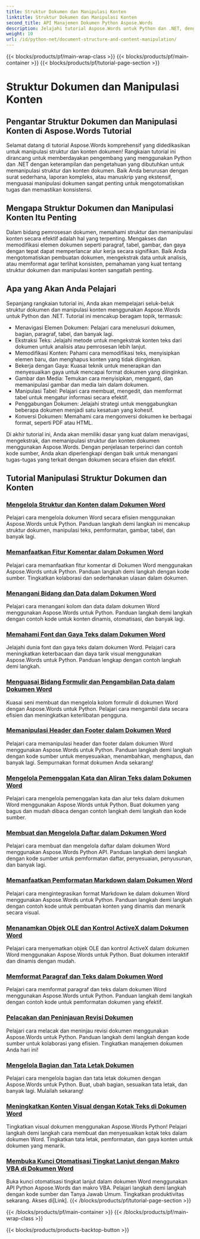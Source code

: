 ```yaml
---
title: Struktur Dokumen dan Manipulasi Konten
linktitle: Struktur Dokumen dan Manipulasi Konten
second_title: API Manajemen Dokumen Python Aspose.Words
description: Jelajahi tutorial Aspose.Words untuk Python dan .NET, dengan fokus pada struktur dokumen dan manipulasi konten. Pelajari cara menavigasi, mengekstrak, dan memodifikasi elemen dokumen secara efisien. Contoh kode sumber disediakan.
weight: 10
url: /id/python-net/document-structure-and-content-manipulation/
---
```


{{< blocks/products/pf/main-wrap-class >}}
{{< blocks/products/pf/main-container >}}
{{< blocks/products/pf/tutorial-page-section >}}

# Struktur Dokumen dan Manipulasi Konten


## Pengantar Struktur Dokumen dan Manipulasi Konten di Aspose.Words Tutorial

Selamat datang di tutorial Aspose.Words komprehensif yang didedikasikan untuk manipulasi struktur dan konten dokumen! Rangkaian tutorial ini dirancang untuk memberdayakan pengembang yang menggunakan Python dan .NET dengan keterampilan dan pengetahuan yang dibutuhkan untuk memanipulasi struktur dan konten dokumen. Baik Anda berurusan dengan surat sederhana, laporan kompleks, atau manuskrip yang ekstensif, menguasai manipulasi dokumen sangat penting untuk mengotomatiskan tugas dan memastikan konsistensi.

## Mengapa Struktur Dokumen dan Manipulasi Konten Itu Penting

Dalam bidang pemrosesan dokumen, memahami struktur dan memanipulasi konten secara efektif adalah hal yang terpenting. Mengakses dan memodifikasi elemen dokumen seperti paragraf, tabel, gambar, dan gaya dengan tepat dapat memperlancar alur kerja secara signifikan. Baik Anda mengotomatiskan pembuatan dokumen, mengekstrak data untuk analisis, atau memformat agar terlihat konsisten, pemahaman yang kuat tentang struktur dokumen dan manipulasi konten sangatlah penting.

## Apa yang Akan Anda Pelajari

Sepanjang rangkaian tutorial ini, Anda akan mempelajari seluk-beluk struktur dokumen dan manipulasi konten menggunakan Aspose.Words untuk Python dan .NET. Tutorial ini mencakup beragam topik, termasuk:

- Menavigasi Elemen Dokumen: Pelajari cara menelusuri dokumen, bagian, paragraf, tabel, dan banyak lagi.
- Ekstraksi Teks: Jelajahi metode untuk mengekstrak konten teks dari dokumen untuk analisis atau pemrosesan lebih lanjut.
- Memodifikasi Konten: Pahami cara memodifikasi teks, menyisipkan elemen baru, dan menghapus konten yang tidak diinginkan.
- Bekerja dengan Gaya: Kuasai teknik untuk menerapkan dan menyesuaikan gaya untuk mencapai format dokumen yang diinginkan.
- Gambar dan Media: Temukan cara menyisipkan, mengganti, dan memanipulasi gambar dan media lain dalam dokumen.
- Manipulasi Tabel: Pelajari cara membuat, mengedit, dan memformat tabel untuk mengatur informasi secara efektif.
- Penggabungan Dokumen: Jelajahi strategi untuk menggabungkan beberapa dokumen menjadi satu kesatuan yang kohesif.
- Konversi Dokumen: Memahami cara mengonversi dokumen ke berbagai format, seperti PDF atau HTML.

Di akhir tutorial ini, Anda akan memiliki dasar yang kuat dalam menavigasi, mengekstrak, dan memanipulasi struktur dan konten dokumen menggunakan Aspose.Words. Dengan penjelasan terperinci dan contoh kode sumber, Anda akan diperlengkapi dengan baik untuk menangani tugas-tugas yang terkait dengan dokumen secara efisien dan efektif.

## Tutorial Manipulasi Struktur Dokumen dan Konten
### [Mengelola Struktur dan Konten dalam Dokumen Word](./document-structure-content/)
Pelajari cara mengelola dokumen Word secara efisien menggunakan Aspose.Words untuk Python. Panduan langkah demi langkah ini mencakup struktur dokumen, manipulasi teks, pemformatan, gambar, tabel, dan banyak lagi. 
### [Memanfaatkan Fitur Komentar dalam Dokumen Word](./document-comments/)
Pelajari cara memanfaatkan fitur komentar di Dokumen Word menggunakan Aspose.Words untuk Python. Panduan langkah demi langkah dengan kode sumber. Tingkatkan kolaborasi dan sederhanakan ulasan dalam dokumen.
### [Menangani Bidang dan Data dalam Dokumen Word](./document-fields/)
Pelajari cara menangani kolom dan data dalam dokumen Word menggunakan Aspose.Words untuk Python. Panduan langkah demi langkah dengan contoh kode untuk konten dinamis, otomatisasi, dan banyak lagi. 
### [Memahami Font dan Gaya Teks dalam Dokumen Word](./document-fonts/)
Jelajahi dunia font dan gaya teks dalam dokumen Word. Pelajari cara meningkatkan keterbacaan dan daya tarik visual menggunakan Aspose.Words untuk Python. Panduan lengkap dengan contoh langkah demi langkah.
### [Menguasai Bidang Formulir dan Pengambilan Data dalam Dokumen Word](./document-form-fields/)
Kuasai seni membuat dan mengelola kolom formulir di dokumen Word dengan Aspose.Words untuk Python. Pelajari cara mengambil data secara efisien dan meningkatkan keterlibatan pengguna. 
### [Memanipulasi Header dan Footer dalam Dokumen Word](./document-headers-footers/)
Pelajari cara memanipulasi header dan footer dalam dokumen Word menggunakan Aspose.Words untuk Python. Panduan langkah demi langkah dengan kode sumber untuk menyesuaikan, menambahkan, menghapus, dan banyak lagi. Sempurnakan format dokumen Anda sekarang!
### [Mengelola Pemenggalan Kata dan Aliran Teks dalam Dokumen Word](./document-hyphenation/)
Pelajari cara mengelola pemenggalan kata dan alur teks dalam dokumen Word menggunakan Aspose.Words untuk Python. Buat dokumen yang bagus dan mudah dibaca dengan contoh langkah demi langkah dan kode sumber. 
### [Membuat dan Mengelola Daftar dalam Dokumen Word](./document-lists/)
Pelajari cara membuat dan mengelola daftar dalam dokumen Word menggunakan Aspose.Words Python API. Panduan langkah demi langkah dengan kode sumber untuk pemformatan daftar, penyesuaian, penyusunan, dan banyak lagi. 
### [Memanfaatkan Pemformatan Markdown dalam Dokumen Word](./document-markdown/)
Pelajari cara mengintegrasikan format Markdown ke dalam dokumen Word menggunakan Aspose.Words untuk Python. Panduan langkah demi langkah dengan contoh kode untuk pembuatan konten yang dinamis dan menarik secara visual. 
### [Menanamkan Objek OLE dan Kontrol ActiveX dalam Dokumen Word](./document-ole-objects-active-x/)
 Pelajari cara menyematkan objek OLE dan kontrol ActiveX dalam dokumen Word menggunakan Aspose.Words untuk Python. Buat dokumen interaktif dan dinamis dengan mudah.
### [Memformat Paragraf dan Teks dalam Dokumen Word](./document-paragraphs/)
Pelajari cara memformat paragraf dan teks dalam dokumen Word menggunakan Aspose.Words untuk Python. Panduan langkah demi langkah dengan contoh kode untuk pemformatan dokumen yang efektif. 
### [Pelacakan dan Peninjauan Revisi Dokumen](./document-revisions/)
Pelajari cara melacak dan meninjau revisi dokumen menggunakan Aspose.Words untuk Python. Panduan langkah demi langkah dengan kode sumber untuk kolaborasi yang efisien. Tingkatkan manajemen dokumen Anda hari ini!
### [Mengelola Bagian dan Tata Letak Dokumen](./document-sections/)
Pelajari cara mengelola bagian dan tata letak dokumen dengan Aspose.Words untuk Python. Buat, ubah bagian, sesuaikan tata letak, dan banyak lagi. Mulailah sekarang! 
### [Meningkatkan Konten Visual dengan Kotak Teks di Dokumen Word](./document-textboxes/)
Tingkatkan visual dokumen menggunakan Aspose.Words Python! Pelajari langkah demi langkah cara membuat dan menyesuaikan kotak teks dalam dokumen Word. Tingkatkan tata letak, pemformatan, dan gaya konten untuk dokumen yang menarik.
### [Membuka Kunci Otomatisasi Tingkat Lanjut dengan Makro VBA di Dokumen Word](./document-vba-macros/)
 Buka kunci otomatisasi tingkat lanjut dalam dokumen Word menggunakan API Python Aspose.Words dan makro VBA. Pelajari langkah demi langkah dengan kode sumber dan Tanya Jawab Umum. Tingkatkan produktivitas sekarang. Akses di[Link].
{{< /blocks/products/pf/tutorial-page-section >}}

{{< /blocks/products/pf/main-container >}}
{{< /blocks/products/pf/main-wrap-class >}}

{{< blocks/products/products-backtop-button >}}
